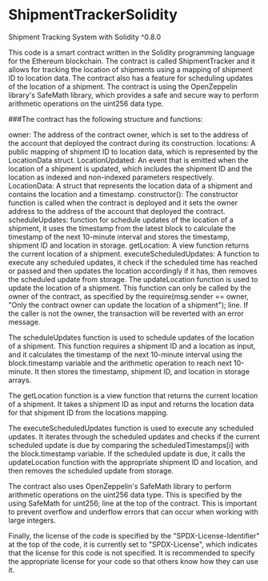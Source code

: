 # ShipmentTrackerSolidity
 Shipment Tracking System with Solidity ^0.8.0

This code is a smart contract written in the Solidity programming language for the Ethereum blockchain. The contract is called ShipmentTracker and it allows for tracking the location of shipments using a mapping of shipment ID to location data. The contract also has a feature for scheduling updates of the location of a shipment. The contract is using the OpenZeppelin library's SafeMath library, which provides a safe and secure way to perform arithmetic operations on the uint256 data type.

###The contract has the following structure and functions:

owner: The address of the contract owner, which is set to the address of the account that deployed the contract during its construction.
locations: A public mapping of shipment ID to location data, which is represented by the LocationData struct.
LocationUpdated: An event that is emitted when the location of a shipment is updated, which includes the shipment ID and the location as indexed and non-indexed parameters respectively.
LocationData: A struct that represents the location data of a shipment and contains the location and a timestamp.
constructor(): The constructor function is called when the contract is deployed and it sets the owner address to the address of the account that deployed the contract.
scheduleUpdates: function for schedule updates of the location of a shipment, it uses the timestamp from the latest block to calculate the timestamp of the next 10-minute interval and stores the timestamp, shipment ID and location in storage.
getLocation: A view function returns the current location of a shipment.
executeScheduledUpdates: A function to execute any scheduled updates, it check if the scheduled time has reached or passed and then updates the location accordingly if it has, then removes the scheduled update from storage.
The updateLocation function is used to update the location of a shipment. This function can only be called by the owner of the contract, as specified by the require(msg.sender == owner, "Only the contract owner can update the location of a shipment"); line. If the caller is not the owner, the transaction will be reverted with an error message.

The scheduleUpdates function is used to schedule updates of the location of a shipment. This function requires a shipment ID and a location as input, and it calculates the timestamp of the next 10-minute interval using the block.timestamp variable and the arithmetic operation to reach next 10-minute. It then stores the timestamp, shipment ID, and location in storage arrays.

The getLocation function is a view function that returns the current location of a shipment. It takes a shipment ID as input and returns the location data for that shipment ID from the locations mapping.

The executeScheduledUpdates function is used to execute any scheduled updates. It iterates through the scheduled updates and checks if the current scheduled update is due by comparing the scheduledTimestamps[i] with the block.timestamp variable. If the scheduled update is due, it calls the updateLocation function with the appropriate shipment ID and location, and then removes the scheduled update from storage.

The contract also uses OpenZeppelin's SafeMath library to perform arithmetic operations on the uint256 data type. This is specified by the using SafeMath for uint256; line at the top of the contract. This is important to prevent overflow and underflow errors that can occur when working with large integers.

Finally, the license of the code is specified by the "SPDX-License-Identifier" at the top of the code, it is currently set to "SPDX-License", which indicates that the license for this code is not specified. It is recommended to specify the appropriate license for your code so that others know how they can use it.
